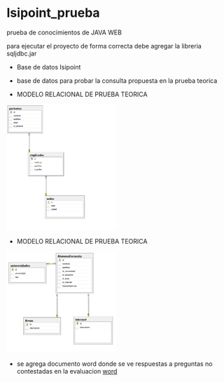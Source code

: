 # Isipoint_prueba
prueba de conocimientos de JAVA WEB

para ejecutar el proyecto de forma correcta debe agregar la libreria sqljdbc.jar
- Base de datos Isipoint 
- base de datos para probar la consulta propuesta en la prueba teorica 


- MODELO RELACIONAL DE PRUEBA TEORICA
<img src="https://github.com/Qleoz12/Isipoint_prueba/blob/master/diagramaPruebaEscritaIsipoint.PNG" width="250">

- MODELO RELACIONAL DE PRUEBA TEORICA
<img src="https://github.com/Qleoz12/Isipoint_prueba/blob/master/diagramaPruebaPracticaIsipoint.PNG" width="250">

- se agrega documento word donde se ve  respuestas a preguntas no contestadas en la evaluacion
[word](https://github.com/Qleoz12/Isipoint_prueba/blob/master/PruebaIsipoint.docx)
